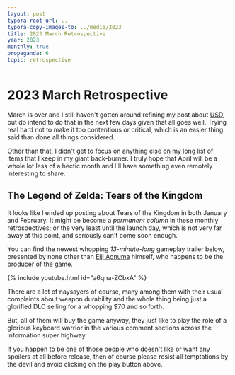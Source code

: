 ```yaml
---
layout: post
typora-root-url: ..
typora-copy-images-to: ../media/2023
title: 2023 March Retrospective
year: 2023
monthly: true
propaganda: 6
topic: retrospective
---
```


2023 March Retrospective
=========================

March is over and I still haven't gotten around refining my post about [USD][usd], but do intend to do that in the next few days given that all goes well. Trying real hard not to make it too contentious or critical, which is an easier thing said than done all things considered.

Other than that, I didn't get to focus on anything else on my long list of items that I keep in my giant back-burner. I truly hope that April will be a whole lot less of a hectic month and I'll have something even remotely interesting to share.

## The Legend of Zelda: Tears of the Kingdom

It looks like I ended up posting about Tears of the Kingdom in both January and February. It might be become a *permanent column* in these monthly retrospectives; or the very least until the launch day, which is not very far away at this point, and seriously can't come soon enough.

You can find the newest whopping *13-minute-long* gameplay trailer below, presented by none other than [Eiji Aonuma][aonuma] himself, who happens to be the producer of the game.

{% include youtube.html id="a6qna-ZCbxA" %}

There are a lot of naysayers of course, many among them with their usual complaints about weapon durability and the whole thing being just a glorified DLC selling for a whopping $70 and so forth.

But, all of them will buy the game anyway, they just like to play the role of a glorious keyboard warrior in the various comment sections across the information super highway.

If you happen to be one of those people who doesn't like or want any spoilers at all before release, then of course please resist all temptations by the devil and avoid clicking on the play button above.

[aonuma]: https://en.wikipedia.org/wiki/Eiji_Aonuma
[usd]: https://openusd.org/release/index.html
